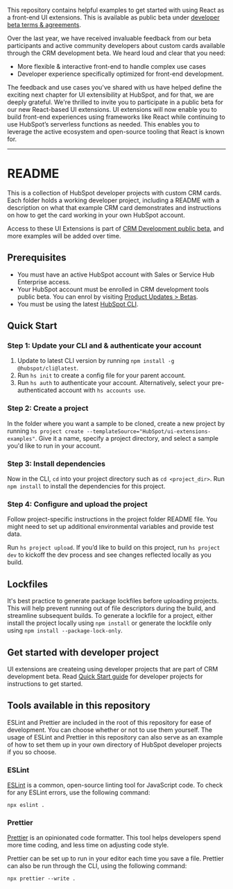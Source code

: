 This repository contains helpful examples to get started with using React as a front-end UI extensions. This is available as public beta under [developer beta terms & agreements](https://legal.hubspot.com/developerbetaterms).

Over the last year, we have received invaluable feedback from our beta participants and active community developers about custom cards available through the CRM development beta. We heard loud and clear that you need:

- More flexible & interactive front-end to handle complex use cases
- Developer experience specifically optimized for front-end development.

The feedback and use cases you've shared with us have helped define the exciting next chapter for UI extensibility at HubSpot, and for that, we are deeply grateful. We're thrilled to invite you to participate in a public beta for our new React-based UI extensions. UI extensions will now enable you to build front-end experiences using frameworks like React while continuing to use HubSpot’s serverless functions as needed. This enables you to leverage the active ecosystem and open-source tooling that React is known for.

---

# README

This is a collection of HubSpot developer projects with custom CRM cards. Each folder holds a working developer project, including a README with a description on what that example CRM card demonstrates and instructions on how to get the card working in your own HubSpot account.

Access to these UI Extensions is part of [CRM Development public beta](https://developers.hubspot.com/blog/crm-development-tools-for-hubspot-developers-beta), and more examples will be added over time.

## Prerequisites

- You must have an active HubSpot account with Sales or Service Hub Enterprise access.
- Your HubSpot account must be enrolled in CRM development tools public beta. You can enrol by visiting [Product Updates > Betas](https://app.hubspot.com/l/whats-new/betas).
- You must be using the latest [HubSpot CLI](https://www.npmjs.com/package/@hubspot/cli).

## Quick Start

### Step 1: Update your CLI and & authenticate your account

1. Update to latest CLI version by running `npm install -g @hubspot/cli@latest`.
2. Run `hs init` to create a config file for your parent account.
3. Run `hs auth` to authenticate your account. Alternatively, select your pre-authenticated account with `hs accounts use`.

### Step 2: Create a project

In the folder where you want a sample to be cloned, create a new project by running `hs project create --templateSource="HubSpot/ui-extensions-examples"`. Give it a name, specify a project directory, and select a sample you'd like to run in your account.

### Step 3: Install dependencies

Now in the CLI, `cd` into your project directory such as `cd <project_dir>`. Run `npm install` to install the dependencies for this project.

### Step 4: Configure and upload the project

Follow project-specific instructions in the project folder README file. You might need to set up additional environmental variables and provide test data.

Run `hs project upload`. If you’d like to build on this project, run `hs project dev` to kickoff the dev process and see changes reflected locally as you build.

## Lockfiles

It's best practice to generate package lockfiles before uploading projects. This will help prevent running out of file descriptors during the build, and streamline subsequent builds. To generate a lockfile for a project, either install the project locally using `npm install` or generate the lockfile only using `npm install --package-lock-only`.

## Get started with developer project

UI extensions are createing using developer projects that are part of CRM development beta. Read [Quick Start guide](https://developers.hubspot.com/docs/platform/projects-quick-start-guide) for developer projects for instructions to get started.

## Tools available in this repository

ESLint and Prettier are included in the root of this repository for ease of development. You can choose whether or not to use them yourself. The usage of ESLint and Prettier in this repository can also serve as an example of how to set them up in your own directory of HubSpot developer projects if you so choose.

### ESLint

[ESLint](https://eslint.org/) is a common, open-source linting tool for JavaScript code. To check for any ESLint errors, use the following command:

```
npx eslint .
```

### Prettier

[Prettier](https://prettier.io/) is an opinionated code formatter. This tool helps developers spend more time coding, and less time on adjusting code style.

Prettier can be set up to run in your editor each time you save a file. Prettier can also be run through the CLI, using the following command:

```
npx prettier --write .
```
